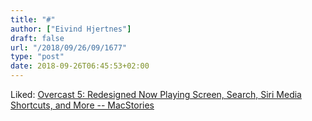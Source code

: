 ```yaml
---
title: "#"
author: ["Eivind Hjertnes"]
draft: false
url: "/2018/09/26/09/1677"
type: "post"
date: 2018-09-26T06:45:53+02:00
---
```


Liked:
[Overcast
5: Redesigned Now Playing Screen, Search, Siri Media Shortcuts, and More
-- MacStories](https://www.macstories.net/reviews/overcast-5-redesigned-now-playing-screen-search-siri-media-shortcuts-and-more/)
